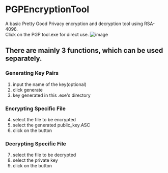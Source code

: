 # PGPEncryptionTool
A basic Pretty Good Privacy encryption and decryption tool using RSA-4096.  
Click on the PGP tool.exe for direct use.
![image](https://github.com/Shao-Fu-Wang/PGPEncryptionTool/assets/45915603/dc51b4ac-3499-485d-aff2-10a1cc0a7dd8)

## There are mainly 3 functions, which can be used separately.

### Generating Key Pairs
1. input the name of the key(optional)
2. click generate
3. key generated in this .exe's directory

### Encrypting Specific File
4. select the file to be encrypted
5. select the generated public_key.ASC
6. click on the button

### Decrypting Specific File
7. select the file to be decrypted
8. select the private key
9. click on the button
